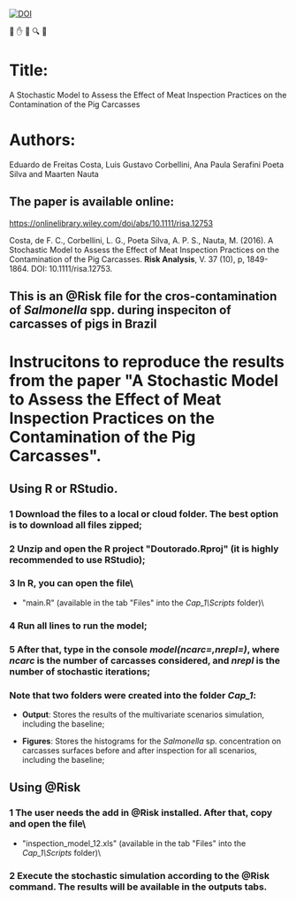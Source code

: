 [![DOI](https://zenodo.org/badge/DOI/10.1111/risa.12753.svg)](https://doi.org/10.1111/risa.12753)

:pig: :hand: :knife: :mag: :cut_of_meat:


# Title: 

A Stochastic Model to Assess the Effect of Meat Inspection Practices on the Contamination of the Pig Carcasses



# Authors: 

Eduardo de Freitas Costa, Luis Gustavo Corbellini, Ana Paula Serafini Poeta Silva and Maarten Nauta



## The paper is available online:

https://onlinelibrary.wiley.com/doi/abs/10.1111/risa.12753

Costa, de F. C., Corbellini, L. G., Poeta Silva, A. P. S., Nauta, M. (2016). A Stochastic Model to Assess the Effect of Meat Inspection Practices on the Contamination of the Pig Carcasses. **Risk Analysis**, V. 37 (10), p, 1849-1864. DOI: 10.1111/risa.12753.

## This is an @Risk file for the cros-contamination of *Salmonella* spp. during inspeciton of carcasses of pigs in Brazil



# Instrucitons to reproduce the results from the paper "A Stochastic Model to Assess the Effect of Meat Inspection Practices on the Contamination of the Pig Carcasses".

## Using R or RStudio.

### 1 Download the files to a local or cloud folder. The best option is to download all files zipped;

### 2 Unzip and open the R project "Doutorado.Rproj" (it is highly recommended to use RStudio);

### 3 In R, you can open the file\ 

  + "main.R" (available in the tab "Files" into the *Cap_1\Scripts* folder)\ 
  
### 4 Run all lines to run the model;

### 5 After that, type in the console *model(ncarc=,nrepl=)*, where *ncarc* is the number of carcasses considered, and *nrepl* is the number of stochastic iterations;

### Note that two folders were created into the folder *Cap_1*:
  - **Output**: Stores the results of the multivariate scenarios simulation, including the baseline;
  
  - **Figures**: Stores the histograms for the *Salmonella* sp. concentration on carcasses surfaces before and after inspection for all scenarios, including the baseline;
  
## Using @Risk

### 1 The user needs the add in @Risk installed. After that, copy and open the file\
 + "inspection_model_12.xls" (available in the tab "Files" into the *Cap_1\Scripts* folder)\ 
 
### 2 Execute the stochastic simulation according to the @Risk command. The results will be available in the outputs tabs. 

